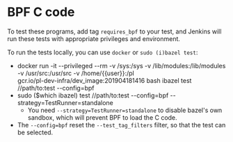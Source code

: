 # BPF C code

To test these programs, add tag `requires_bpf` to your test, and Jenkins will run these tests with
appropriate privileges and environment.

To run the tests locally, you can use `docker` or `sudo (i)bazel test`:

*   docker run -it --privileged --rm -v /sys:/sys -v /lib/modules:/lib/modules \
        -v /usr/src:/usr/src -v /home/{{user}}:/pl \
        gcr.io/pl-dev-infra/dev_image:201904181416 bash
    ibazel test //path/to:test --config=bpf
*   sudo ($which ibazel) test //path/to:test --config=bpf --strategy=TestRunner=standalone
    *   You need `--strategy=TestRunner=standalone` to disable bazel's own sandbox, which will
        prevent BPF to load the C code.
*   The `--config=bpf` reset the `--test_tag_filters` filter, so that the test can be selected.
